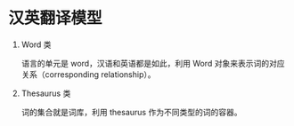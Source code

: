 # 汉英翻译模型
1. Word 类

   语言的单元是 word，汉语和英语都是如此，利用 Word 对象来表示词的对应关系（corresponding relationship）。

2. Thesaurus 类

   词的集合就是词库，利用 thesaurus 作为不同类型的词的容器。

   

   
